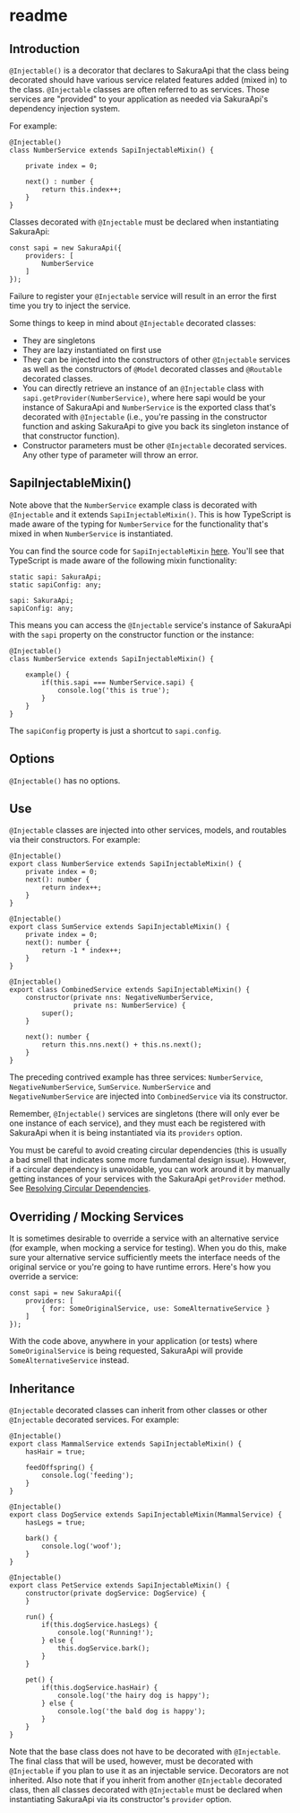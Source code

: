 # readme

## Introduction

`@Injectable()` is a decorator that declares to SakuraApi that the class being decorated should have various service related features added \(mixed in\) to the class. `@Injectable` classes are often referred to as services. Those services are "provided" to your application as needed via SakuraApi's dependency injection system.

For example:

```text
@Injectable()
class NumberService extends SapiInjectableMixin() {

    private index = 0;

    next() : number {
        return this.index++;
    }
}
```

Classes decorated with `@Injectable` must be declared when instantiating SakuraApi:

```text
const sapi = new SakuraApi({
    providers: [
        NumberService
    ]
});
```

Failure to register your `@Injectable` service will result in an error the first time you try to inject the service.

Some things to keep in mind about `@Injectable` decorated classes:

* They are singletons
* They are lazy instantiated on first use
* They can be injected into the constructors of other `@Injectable` services as well as the constructors of `@Model` decorated classes and `@Routable` decorated classes.
* You can directly retrieve an instance of an `@Injectable` class with `sapi.getProvider(NumberService)`, where here sapi would be your instance of SakuraApi and `NumberService` is the exported class that's decorated with `@Injectable` \(i.e., you're passing in the constructor function and asking SakuraApi to give you back its singleton instance of that constructor function\).
* Constructor parameters must be other `@Injectable` decorated services. Any other type of parameter will throw an error.

## SapiInjectableMixin\(\)

Note above that the `NumberService` example class is decorated with `@Injectable` and it extends `SapiInjectableMixin()`. This is how TypeScript is made aware of the typing for `NumberService` for the functionality that's mixed in when `NumberService` is instantiated.

You can find the source code for `SapiInjectableMixin` [here](https://github.com/sakuraapi/api/blob/develop/src/core/%40injectable/sapi-injectable-mixin.ts). You'll see that TypeScript is made aware of the following mixin functionality:

```text
static sapi: SakuraApi;
static sapiConfig: any;

sapi: SakuraApi;
sapiConfig: any;
```

This means you can access the `@Injectable` service's instance of SakuraApi with the `sapi` property on the constructor function or the instance:

```text
@Injectable()
class NumberService extends SapiInjectableMixin() {

    example() {
        if(this.sapi === NumberService.sapi) {
            console.log('this is true');
        }
    }
}
```

The `sapiConfig` property is just a shortcut to `sapi.config`.

## Options

`@Injectable()` has no options.

## Use

`@Injectable` classes are injected into other services, models, and routables via their constructors. For example:

```text
@Injectable()
export class NumberService extends SapiInjectableMixin() {
    private index = 0;
    next(): number {
        return index++;
    }
}

@Injectable()
export class SumService extends SapiInjectableMixin() {
    private index = 0;
    next(): number {
        return -1 * index++;
    }
}

@Injectable()
export class CombinedService extends SapiInjectableMixin() {
    constructor(private nns: NegativeNumberService,
                private ns: NumberService) {
        super();
    }

    next(): number {
        return this.nns.next() + this.ns.next();
    }
}
```

The preceding contrived example has three services: `NumberService`, `NegativeNumberService`, `SumService`. `NumberService` and `NegativeNumberService` are injected into `CombinedService` via its constructor.

Remember, `@Injectable()` services are singletons \(there will only ever be one instance of each service\), and they must each be registered with SakuraApi when it is being instantiated via its `providers` option.

You must be careful to avoid creating circular dependencies \(this is usually a bad smell that indicates some more fundamental design issue\). However, if a circular dependency is unavoidable, you can work around it by manually getting instances of your services with the SakuraApi `getProvider` method. See [Resolving Circular Dependencies](../appendices/circular-di.md).

## Overriding / Mocking Services

It is sometimes desirable to override a service with an alternative service \(for example, when mocking a service for testing\). When you do this, make sure your alternative service sufficiently meets the interface needs of the original service or you're going to have runtime errors. Here's how you override a service:

```text
const sapi = new SakuraApi({
    providers: [
        { for: SomeOriginalService, use: SomeAlternativeService }
    ]
});
```

With the code above, anywhere in your application \(or tests\) where `SomeOriginalService` is being requested, SakuraApi will provide `SomeAlternativeService` instead.

## Inheritance

`@Injectable` decorated classes can inherit from other classes or other `@Injectable` decorated services. For example:

```text
@Injectable()
export class MammalService extends SapiInjectableMixin() {
    hasHair = true;

    feedOffspring() {
        console.log('feeding');
    }
}

@Injectable()
export class DogService extends SapiInjectableMixin(MammalService) {
    hasLegs = true;

    bark() {
        console.log('woof');
    }
}

@Injectable()
export class PetService extends SapiInjectableMixin() {
    constructor(private dogService: DogService) {
    }

    run() {
        if(this.dogService.hasLegs) {
            console.log('Running!');
        } else {
            this.dogService.bark();
        }
    }

    pet() {
        if(this.dogService.hasHair) {
            console.log('the hairy dog is happy');
        } else {
            console.log('the bald dog is happy');
        }
    }
}
```

Note that the base class does not have to be decorated with `@Injectable`. The final class that will be used, however, must be decorated with `@Injectable` if you plan to use it as an injectable service. Decorators are not inherited. Also note that if you inherit from another `@Injectable` decorated class, then all classes decorated with `@Injectable` must be declared when instantiating SakuraApi via its constructor's `provider` option.

